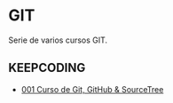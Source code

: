 # GIT
Serie de varios cursos GIT.

## KEEPCODING

* [001 Curso de Git, GitHub & SourceTree](https://github.com/adolfodelarosades/Java/blob/master/temarios/000_Java_Profesional_SE.md)
